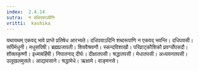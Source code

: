 ```yaml
---
index:  2.4.14
sutra:  न दधिपयाऽदीनि
vritti:  kashika 
---
```


यथायथम् एकवद् भावे प्राप्ते प्रतिषेध आरभ्यते। दधिपयाऽदिनि शब्दरूपाणि न एकवद् भवन्ति। दधिपयसी। सर्पिर्मधुनी। मधुसपिषी। ब्रह्मप्रजापती। शिववैश्रवणौ। स्कन्दविशाखौ। परिव्राट्कौशिकौ प्रवर्ग्योपसदौ। शौक्लकृष्णौ। इध्माबर्हिषी। निपातनाद् दीर्घः। दीक्षातपसी। श्रद्धातपसी। मेधातपसी। अध्ययनतपसी। उलूखलमुसले। आद्यावसाने। श्रद्धामेधे। ऋक्षामे। वाङ्मनसे।

